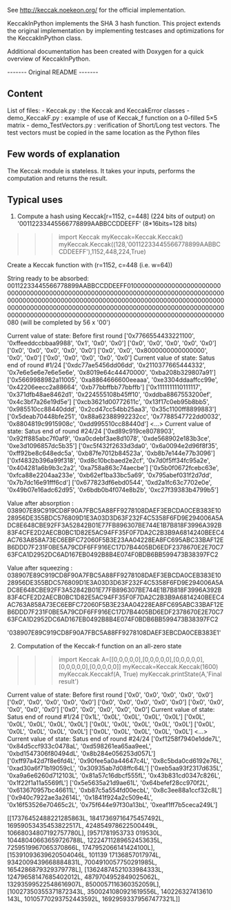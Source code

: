 
See http://keccak.noekeon.org/ for the official implementation.

KeccakInPython implements the SHA 3 hash function.  This project extends the original implementation by implementing testcases and optimizations for the KeccakInPython class.


Additional documentation has been created with Doxygen for a quick overview of KeccakInPython.




------- Original README -------

Content
-------

List of files:
	- Keccak.py : the Keccak and KeccakError classes
	- demo_KeccakF.py : example of use of Keccak_f function on a 0-filled 5×5 matrix
	- demo_TestVectors.py : verification of Short/Long test vectors. The test vectors must be copied in the same location as the Python files


Few words of explanation
------------------------

The Keccak module is stateless. It takes your inputs, performs the computation and returns the result.


Typical uses
------------

1) Compute a hash using Keccak[r=1152, c=448] (224 bits of output) on '00112233445566778899AABBCCDDEEFF' (8*16bits=128 bits)

>>> import Keccak
>>> myKeccak=Keccak.Keccak()
>>> myKeccak.Keccak((128,'00112233445566778899AABBCCDDEEFF'),1152,448,224,True)

Create a Keccak function with (r=1152, c=448 (i.e. w=64))

String ready to be absorbed: 00112233445566778899AABBCCDDEEFF0100000000000000000000000000000000000000000000000000000000000000000000000000000000000000000000000000000000000000000000000000000000000000000000000000000000000000000000000000000000000000000000000000000000000000000000000000000000000000000000000000000000000080 (will be completed by 56 x '00')

Current value of state: Before first round
	['0x7766554433221100', '0xffeeddccbbaa9988', '0x1', '0x0', '0x0']
	['0x0', '0x0', '0x0', '0x0', '0x0']
	['0x0', '0x0', '0x0', '0x0', '0x0']
	['0x0', '0x0', '0x8000000000000000', '0x0', '0x0']
	['0x0', '0x0', '0x0', '0x0', '0x0']
Current value of state: Satus end of round #1/24
	['0xdc77ae5456dd06dd', '0x2110377665444332', '0x7e6e5e6e7e6e5e6e', '0x8019e64c44470000', '0xba208b329807a91']
	['0x5669988982a11005', '0xa8864666600eeaaa', '0xe3304ddaaffcc99e', '0x42206eecc2a88664', '0xb77bbffbb77bbffb']
	['0x1111111110111117', '0x371dfb48ae8462d1', '0x224555108b45ff10', '0xddba8867553200ef', '0x4c3bf7a26e19d5e']
	['0xcb3621d00772611c', '0x13f17c0eb95b8bb5', '0x985510cc88440ddd', '0x2cd47cc54bb25aa3', '0x35c1100ff8899883']
	['0x5deab70448bfe251', '0x88a62388992232cc', '0x7788547722dd0032', '0x8804819c9915908c', '0xdd995510cc88440d']
<...>
Current value of state: Satus end of round #24/24
	['0xd89c919ce8078903', '0x92ff885abc7f0af9', '0xa0cdebf3ae8d1078', '0xde568902e183b3ce', '0xe3d1096857dc5b35']
	['0xc5f432f2633d3da0', '0x6a0094e2d96f8f35', '0xff92be8c648edc5a', '0xb87fe7012b84523a', '0xb8b7e144e77b3096']
	['0xf4832b396a99f318', '0xd8c10bcbaed2e2cf', '0x7d0f5ff34fc95a2e', '0x404281a6b9b3c2a2', '0xa758a863c74aecbe']
	['0x5b0f0672fcebc63e', '0xfca88e2204aa233e', '0xb62ef1ba33bc5a69', '0x795abef031f2d7dd', '0x7b7dc16e91fff6cd']
	['0x677823df6ebd0544', '0xd2a1fc63c7702e0e', '0x49b07e16adc62d95', '0x6bdb0b4f074e8b2b', '0xc27f39383b4799b5']

Value after absorption : 038907E89C919CD8F90A7FBC5A88FF9278108DAEF3EBCDA0CEB383E1028956DE355BDC576809D1E3A03D3D63F232F4C5358F6FD9E294006A5ADC8E648CBE92FF3A52842B01E77FB896307BE744E1B7B818F3996A392B83F4CFE2D2AECB0BC1D82E5AC94FF35F0F7DA2C2B3B9A6814240BEEC4AC763A858A73EC6EBFC72060F5B3E23AA04228EA8FC695ABC33BAF12EB6DDD7F231F0BE5A79CDF6FF916EC17D7B4405BD6EDF2378670E2E70C763FCA1D2952DC6AD167EB0492B8B4E074F0BDB6BB599473B38397FC2

Value after squeezing : 038907E89C919CD8F90A7FBC5A88FF9278108DAEF3EBCDA0CEB383E1028956DE355BDC576809D1E3A03D3D63F232F4C5358F6FD9E294006A5ADC8E648CBE92FF3A52842B01E77FB896307BE744E1B7B818F3996A392B83F4CFE2D2AECB0BC1D82E5AC94FF35F0F7DA2C2B3B9A6814240BEEC4AC763A858A73EC6EBFC72060F5B3E23AA04228EA8FC695ABC33BAF12EB6DDD7F231F0BE5A79CDF6FF916EC17D7B4405BD6EDF2378670E2E70C763FCA1D2952DC6AD167EB0492B8B4E074F0BDB6BB599473B38397FC2

'038907E89C919CD8F90A7FBC5A88FF9278108DAEF3EBCDA0CEB383E1'


2) Computation of the Keccak-f function on an all-zero state

>>> import Keccak
>>> A=[[0,0,0,0,0],[0,0,0,0,0],[0,0,0,0,0],[0,0,0,0,0],[0,0,0,0,0]]
>>> myKeccak=Keccak.Keccak(1600)
>>> myKeccak.Keccakf(A, True)
>>> myKeccak.printState(A,'Final result')

Current value of state: Before first round
        ['0x0', '0x0', '0x0', '0x0', '0x0']
        ['0x0', '0x0', '0x0', '0x0', '0x0']
        ['0x0', '0x0', '0x0', '0x0', '0x0']
        ['0x0', '0x0', '0x0', '0x0', '0x0']
        ['0x0', '0x0', '0x0', '0x0', '0x0']
Current value of state: Satus end of round #1/24
        ['0x1L', '0x0L', '0x0L', '0x0L', '0x0L']
        ['0x0L', '0x0L', '0x0L', '0x0L', '0x0L']
        ['0x0L', '0x0L', '0x0L', '0x0L', '0x0L']
        ['0x0L', '0x0L', '0x0L', '0x0L', '0x0L']
        ['0x0L', '0x0L', '0x0L', '0x0L', '0x0L']
<...>
Current value of state: Satus end of round #24/24
        ['0xf1258f7940e1dde7L', '0x84d5ccf933c0478aL', '0xd598261ea65aa9eeL', '0xbd1547306f80494dL', '0x8b284e056253d057L']
        ['0xff97a42d7f8e6fd4L', '0x90fee5a0a44647c4L', '0x8c5bda0cd6192e76L', '0xad30a6f71b19059cL', '0x30935ab7d08ffc64L']
        ['0xeb5aa93f2317d635L', '0xa9a6e6260d712103L', '0x81a57c16dbcf555fL', '0x43b831cd0347c826L', '0x1f22f1a11a5569fL']
        ['0x5e5635a21d9ae61L', '0x64befef28cc970f2L', '0x613670957bc46611L', '0xb87c5a554fd00ecbL', '0x8c3ee88a1ccf32c8L']
        ['0x940c7922ae3a2614L', '0x1841f924a2c509e4L', '0x16f53526e70465c2L', '0x75f644e97f30a13bL', '0xeaf1ff7b5ceca249L']

[[17376452488221285863L, 18417369716475457492L, 16959053435453822517L, 424854978622500449L, 10668034807192757780L], [9571781953733
019530L, 10448040663659726788L, 12224711289652453635L, 7259519967065370866L, 1747952066141424100L], [15391093639620504046L, 101139
17136857017974L, 9342009439668884831L, 7004910057750291985L, 1654286879329379778L], [13624874521033984333L, 12479658147685402012L,
 4879704952849025062L, 13293599522548616907L, 8500057116360352059L], [10027350355371872343L, 3500241080921619556L, 140226327413610
143L, 10105770293752443592L, 16929593379567477321L]]








